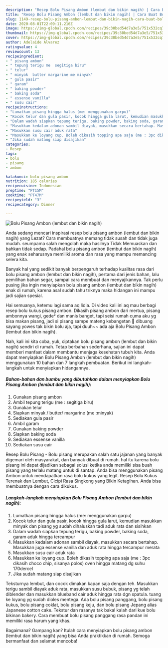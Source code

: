 ```yaml
---
description: "Resep Bolu Pisang Ambon (lembut dan bikin nagih) | Cara Buat Bolu Pisang Ambon (lembut dan bikin nagih) Yang Enak dan Simpel"
title: "Resep Bolu Pisang Ambon (lembut dan bikin nagih) | Cara Buat Bolu Pisang Ambon (lembut dan bikin nagih) Yang Enak dan Simpel"
slug: 1149-resep-bolu-pisang-ambon-lembut-dan-bikin-nagih-cara-buat-bolu-pisang-ambon-lembut-dan-bikin-nagih-yang-enak-dan-simpel
date: 2020-08-01T22:09:11.216Z
image: https://img-global.cpcdn.com/recipes/39c30bed54d7a3e5/751x532cq70/bolu-pisang-ambon-lembut-dan-bikin-nagih-foto-resep-utama.jpg
thumbnail: https://img-global.cpcdn.com/recipes/39c30bed54d7a3e5/751x532cq70/bolu-pisang-ambon-lembut-dan-bikin-nagih-foto-resep-utama.jpg
cover: https://img-global.cpcdn.com/recipes/39c30bed54d7a3e5/751x532cq70/bolu-pisang-ambon-lembut-dan-bikin-nagih-foto-resep-utama.jpg
author: Adelaide Alvarez
ratingvalue: 4
reviewcount: 13
recipeingredient:
- " pisang ambon"
- " tepung terigu me  segitiga biru"
- " telur"
- " minyak  butter margarine me minyak"
- " gula pasir"
- " garam"
- " baking powder"
- " baking soda"
- " essense vanilla"
- " susu cair"
recipeinstructions:
- "Lumatkan pisang hingga halus (me: menggunakan garpu)"
- "Kocok telur dan gula pasir, kocok hingga gula larut, kemudian masukkan minyak dan pisang yg sudah dihaluskan tadi aduk rata dan sisihkan"
- "Dalam wadah siapkan tepung terigu, baking powder, baking soda, garam aduk hingga tercampur"
- "Masukkan kedalam adonan sambil diayak, masukkan secara bertahap. Masukkan juga essense vanilla dan aduk rata hingga tercampur merata"
- "Masukkan susu cair aduk rata"
- "Masukkan ke loyang cup. Boleh dikasih topping apa saja (me : 3pc dikasih choco chip, sisanya polos) oven hingga matang dg suhu 170dercel"
- "Jika sudah matang siap disajikan"
categories:
- Resep
tags:
- bolu
- pisang
- ambon

katakunci: bolu pisang ambon 
nutrition: 185 calories
recipecuisine: Indonesian
preptime: "PT15M"
cooktime: "PT47M"
recipeyield: "3"
recipecategory: Dinner

---
```



![Bolu Pisang Ambon (lembut dan bikin nagih)](https://img-global.cpcdn.com/recipes/39c30bed54d7a3e5/751x532cq70/bolu-pisang-ambon-lembut-dan-bikin-nagih-foto-resep-utama.jpg)

Anda sedang mencari inspirasi resep bolu pisang ambon (lembut dan bikin nagih) yang Lezat? Cara membuatnya memang tidak susah dan tidak juga mudah. seumpama salah mengolah maka hasilnya Tidak Memuaskan dan bahkan tidak sedap. Padahal bolu pisang ambon (lembut dan bikin nagih) yang enak seharusnya memiliki aroma dan rasa yang mampu memancing selera kita.

Banyak hal yang sedikit banyak berpengaruh terhadap kualitas rasa dari bolu pisang ambon (lembut dan bikin nagih), pertama dari jenis bahan, lalu pemilihan bahan segar, sampai cara membuat dan menyajikannya. Tak perlu pusing jika ingin menyiapkan bolu pisang ambon (lembut dan bikin nagih) enak di rumah, karena asal sudah tahu triknya maka hidangan ini mampu jadi sajian spesial.

Hai semuanya, ketemu lagi sama aq lidia. Di video kali ini aq mau berbagi resep bolu kukus pisang ambon. Dikasih pisang ambon dari mertua, pisang ambonnya wangi, gede² dan manis banget, tapi seisi rumah cuma aku yg bisa makan pisang, jadi si pisang sampe mateng kebangetan 🤣 dibuang sayang yowes tak bikin bolu aja, tapi duuh~~ ada aja Bolu Pisang Ambon (lembut dan bikin nagih).


Nah, kali ini kita coba, yuk, ciptakan bolu pisang ambon (lembut dan bikin nagih) sendiri di rumah. Tetap berbahan sederhana, sajian ini dapat memberi manfaat dalam membantu menjaga kesehatan tubuh kita. Anda dapat menyiapkan Bolu Pisang Ambon (lembut dan bikin nagih) menggunakan 10 bahan dan 7 langkah pembuatan. Berikut ini langkah-langkah untuk menyiapkan hidangannya.

<!--inarticleads1-->

##### Bahan-bahan dan bumbu yang dibutuhkan dalam menyiapkan Bolu Pisang Ambon (lembut dan bikin nagih):

1. Gunakan  pisang ambon
1. Ambil  tepung terigu (me : segitiga biru)
1. Gunakan  telur
1. Siapkan  minyak / butter/ margarine (me :minyak)
1. Sediakan  gula pasir
1. Ambil  garam
1. Gunakan  baking powder
1. Siapkan  baking soda
1. Sediakan  essense vanilla
1. Sediakan  susu cair


Resep Bolu Pisang - Bolu pisang merupakan salah satu jajanan yang banyak digemari oleh masyarakat, dan banyak dibuat di rumah. hal itu karena bolu pisang ini dapat dijadikan sebagai solusi ketika anda memiliki sisa buah pisang yang terlalu matang untuk di santap. Anda bisa menggunakan pisang Ambon untuk mendapatkan rasa bolu kukus yang legit. Resep Bolu Kukus Terenak dan Lembut, Cicipi Rasa Singkong yang Bikin Ketagihan. Anda bisa membuatnya dengan cara dikukus. 

<!--inarticleads2-->

##### Langkah-langkah menyiapkan Bolu Pisang Ambon (lembut dan bikin nagih):

1. Lumatkan pisang hingga halus (me: menggunakan garpu)
1. Kocok telur dan gula pasir, kocok hingga gula larut, kemudian masukkan minyak dan pisang yg sudah dihaluskan tadi aduk rata dan sisihkan
1. Dalam wadah siapkan tepung terigu, baking powder, baking soda, garam aduk hingga tercampur
1. Masukkan kedalam adonan sambil diayak, masukkan secara bertahap. Masukkan juga essense vanilla dan aduk rata hingga tercampur merata
1. Masukkan susu cair aduk rata
1. Masukkan ke loyang cup. Boleh dikasih topping apa saja (me : 3pc dikasih choco chip, sisanya polos) oven hingga matang dg suhu 170dercel
1. Jika sudah matang siap disajikan


Teksturnya lembut, dan cocok dimakan kapan saja dengan teh. Masukkan terigu sambil diayak aduk rata, masukkan susu bubuk, pisang yg telah diblender dan masukkan blueband cair aduk hingga rata dgn spatula. tuang ke loyang yg sudah dioles mentega. Ada bolu pisang panggang, bolu pisang kukus, bolu pisang coklat, bolu pisang keju, dan bolu pisang Jepang alias Japanese cotton cake. Tekstur dan rasanya tak bakal kalah dari kue bolu bikinan bakery. Cara membuat bolu pisang panggang rasa pandan ini memiliki rasa harum yang khas. 

Bagaimana? Gampang kan? Itulah cara menyiapkan bolu pisang ambon (lembut dan bikin nagih) yang bisa Anda praktikkan di rumah. Semoga bermanfaat dan selamat mencoba!
